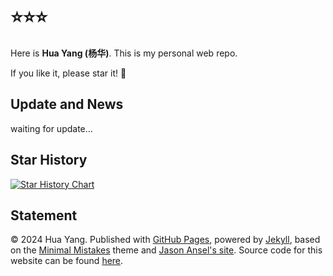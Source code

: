 # ⭐⭐⭐

Here is **Hua Yang (杨华)**. This is my personal web repo. 

If you like it, please star it! 🥰

## Update and News

waiting for update...

## Star History

[![Star History Chart](https://api.star-history.com/svg?repos=PotatoChipking/Database-Learning&type=Date)](https://star-history.com/#PotatoChipking/Database-Learning&Date)

## Statement

© 2024 Hua Yang. Published with [GitHub Pages](https://pages.github.com/), powered by [Jekyll](https://jekyllrb.com/), based on the [Minimal Mistakes](https://mademistakes.com/) theme and [Jason Ansel's site](https://github.com/jansel/jansel.github.io). Source code for this website can be found [here](https://github.com/GuangLun2000/GuangLun2000.github.io).
